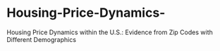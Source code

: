 # Housing-Price-Dynamics-
Housing Price Dynamics within the U.S.: Evidence from Zip Codes with Different Demographics
